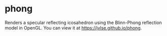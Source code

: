 # phong
Renders a specular reflecting icosahedron using the Blinn-Phong reflection model in OpenGL. You can view it at https://jvlse.github.io/phong.
